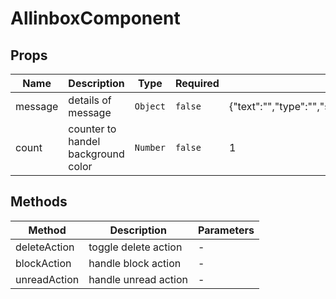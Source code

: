 # AllinboxComponent

## Props

<!-- @vuese:AllinboxComponent:props:start -->
|Name|Description|Type|Required|Default|
|---|---|---|---|---|
|message|details of message|`Object`|`false`|{"text":"","type":"","senderUsername":"","receiverUsername":"","subredditName":"","postTitle":"","subject":"","sendAt":"","isReply":"","isRead":""}|
|count|counter to handel background color|`Number`|`false`|1|

<!-- @vuese:AllinboxComponent:props:end -->


## Methods

<!-- @vuese:AllinboxComponent:methods:start -->
|Method|Description|Parameters|
|---|---|---|
|deleteAction|toggle delete action|-|
|blockAction|handle block action|-|
|unreadAction|handle unread action|-|

<!-- @vuese:AllinboxComponent:methods:end -->



